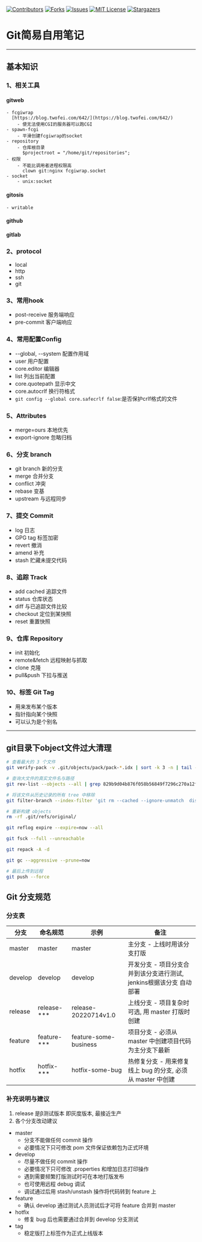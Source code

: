 <!-- PROJECT SHIELDS -->

[![Contributors][contributors-shield]][contributors-url]
[![Forks][forks-shield]][forks-url]
[![Issues][issues-shield]][issues-url]
[![MIT License][license-shield]][license-url]
[![Stargazers][stars-shield]][stars-url]
<!-- [![LinkedIn][linkedin-shield]][linkedin-url] -->

<!-- PROJECT LOGO -->


# Git简易自用笔记

-------------------

## 基本知识

### 1、相关工具

#### gitweb
    - fcgiwrap
      [https://blog.twofei.com/642/](https://blog.twofei.com/642/)
        - 使无法使用CGI的服务器可以跑CGI
    - spawn-fcgi
        - 平滑创建fcgiwrap的socket
    - repository
        - 仓库根目录
          $projectroot = "/home/git/repositories";
    - 权限
        - 不能比调用者进程权限高
          clown git:nginx fcgiwrap.socket
    - socket
        - unix:socket
#### gitosis
    - writable
#### github
#### gitlab

### 2、protocol
+ local
+ http
+ ssh
+ git

### 3、常用hook
+ post-receive 服务端响应
+ pre-commit 客户端响应

### 4、常用配置Config
+ --global, --system 配置作用域
+ user 用户配置
+ core.editor 编辑器
+ list 列出当前配置
+ core.quotepath  显示中文
+ core.autocrlf 换行符格式
+ `git config --global core.safecrlf false`:是否保护crlf格式的文件

### 5、Attributes
+ merge=ours 本地优先
+ export-ignore 忽略归档

### 6、分支 branch
+ git branch 新的分支
+ merge 合并分支
+ conflict 冲突
+ rebase 变基
+ upstream 与远程同步

### 7、提交 Commit
+ log 日志
+ GPG tag 标签加密
+ revert 撤消
+ amend 补充
+ stash 贮藏未提交代码

### 8、追踪 Track
+ add cached 追踪文件
+ status 仓库状态
+ diff 与已追踪文件比较
+ checkout 定位到某快照
+ reset 重置快照

### 9、仓库 Repository
+ init 初始化
+ remote&fetch 远程映射与抓取
+ clone 克隆
+ pull&push 下拉与推送


### 10、标签 Git Tag
+ 用来发布某个版本
+ 指针指向某个快照
+ 可以认为是个别名


---
## git目录下object文件过大清理

```bash
# 查看最大的 3 个文件
git verify-pack -v .git/objects/pack/pack-*.idx | sort -k 3 -n | tail -3

# 查询大文件的真实文件名与路径
git rev-list --objects --all | grep 829b9d04b876f058b56849f7296c270a12f3ce04

# 将该文件从历史记录的所有 tree 中移除
git filter-branch --index-filter 'git rm --cached --ignore-unmatch  dist.rar'

# 重新构建 objects
rm -rf .git/refs/original/

git reflog expire --expire=now --all

git fsck --full --unreachable

git repack -A -d

git gc --aggressive --prune=now

# 最后上传到远程
git push --force

```


##  Git 分支规范

### 分支表
| 分支    | 命名规范    | 示例                  | 备注                                                                |
|---------|-------------|-----------------------|---------------------------------------------------------------------|
| master  | master      | master                | 主分支 - 上线时用该分支打版                                         |
| develop | develop     | develop               | 开发分支 - 项目分支合并到该分支进行测试, jenkins根据该分支 自动部署 |
| release | release-*** | release-20220714v1.0  | 上线分支 - 项目复杂时可选, 用 master 打版时创建                     |
| feature | feature-*** | feature-some-business | 项目分支 - 必须从 master 中创建项目代码为主分支下最新               |
| hotfix  | hotfix-***  | hotfix-some-bug       | 热修复分支 - 用来修复线上 bug 的分支, 必须从 master 中创建          |

### 补充说明与建议
1. release 是β测试版本 即灰度版本, 最接近生产
2. 各个分支改动建议
+ master
    + 分支不能做任何 commit 操作
    + 必要情况下只可修改 pom 文件保证依赖包为正式环境
+ develop
    + 尽量不做任何 commit 操作
    + 必要情况下只可修改 .properties 和增加日志打印操作
    + 遇到需要频繁打版测试时可在本地打版发布
    + 也可使用远程 debug 调试
    + 调试通过后用 stash/unstash 操作将代码转到 feature 上
+ feature
    + 确认 develop 通过测试人员测试后才可将 feature 合并到 master
+ hotfix
    + 修复 bug 后也需要通过合并到 develop 分支测试
+ tag
    + 稳定版打上标签作为正式上线版本



<!-- links -->
[your-project-path]:shaojintian/Best_README_template
[contributors-shield]: https://img.shields.io/github/contributors/worst001/mkdocs_code_manage.svg?style=flat-square
[contributors-url]: https://github.com/worst001/mkdocs_code_manage/graphs/contributors
[forks-shield]: https://img.shields.io/github/forks/worst001/mkdocs_code_manage.svg?style=flat-square
[forks-url]: https://github.com/worst001/mkdocs_code_manage/network/members
[stars-shield]: https://img.shields.io/github/stars/worst001/mkdocs_code_manage.svg?style=social
[stars-url]: https://github.com/worst001/mkdocs_code_manage/stargazers
[issues-shield]: https://img.shields.io/github/issues/worst001/mkdocs_code_manage.svg?style=flat-square
[issues-url]: https://img.shields.io/github/issues/worst001/mkdocs_code_manage.svg
[license-shield]: https://img.shields.io/github/license/worst001/mkdocs_code_manage.svg?style=flat-square
[license-url]: https://github.com/worst001/mkdocs_code_manage/blob/main/LICENSE.txt
